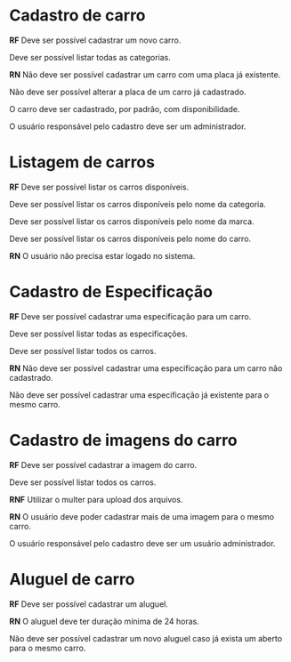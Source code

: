 # Cadastro de carro

**RF**
Deve ser possível cadastrar um novo carro.

Deve ser possível listar todas as categorias.

**RN**
Não deve ser possível cadastrar um carro com uma placa já existente.

Não deve ser possível alterar a placa de um carro já cadastrado.

O carro deve ser cadastrado, por padrão, com disponibilidade.

O usuário responsável pelo cadastro deve ser um administrador.


# Listagem de carros
**RF**
Deve ser possível listar os carros disponíveis.

Deve ser possível listar os carros disponíveis pelo nome da categoria.

Deve ser possível listar os carros disponíveis pelo nome da marca.

Deve ser possível listar os carros disponíveis pelo nome do carro.

**RN**
O usuário não precisa estar logado no sistema.


# Cadastro de Especificação
**RF**
Deve ser possível cadastrar uma especificação para um carro.

Deve ser possível listar todas as especificações.

Deve ser possível listar todos os carros.

**RN**
Não deve ser possível cadastrar uma especificação para um carro não cadastrado.

Não deve ser possível cadastrar uma especificação já existente para o mesmo carro.


# Cadastro de imagens do carro
**RF**
Deve ser possível cadastrar a imagem do carro.

Deve ser possível listar todos os carros.

**RNF**
Utilizar o multer para upload dos arquivos.

**RN**
O usuário deve poder cadastrar mais de uma imagem para o mesmo carro.

O usuário responsável pelo cadastro deve ser um usuário administrador.


# Aluguel de carro
**RF**
Deve ser possível cadastrar um aluguel.

**RN**
O aluguel deve ter duração mínima de 24 horas.

Não deve ser possível cadastrar um novo aluguel caso já exista um aberto para o mesmo carro.

